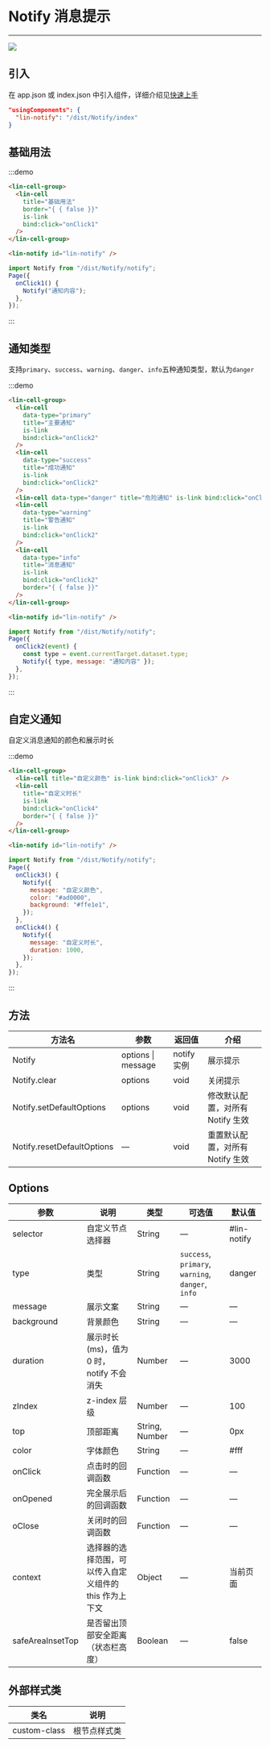 # Notify 消息提示

---

 <div class="demo-outer-container">
     <div class="demo-inner-container">
        <div class="demo-content">
            <img class="demo-image" src='../../componentImage/notify.gif' />
        </div>
     </div>
 </div>

## 引入

在 app.json 或 index.json 中引入组件，详细介绍见[快速上手](/#/start)

```json
"usingComponents": {
  "lin-notify": "/dist/Notify/index"
}
```

## 基础用法

:::demo

```html
<lin-cell-group>
  <lin-cell
    title="基础用法"
    border="{ { false }}"
    is-link
    bind:click="onClick1"
  />
</lin-cell-group>

<lin-notify id="lin-notify" />
```

```javascript
import Notify from "/dist/Notify/notify";
Page({
  onClick1() {
    Notify("通知内容");
  },
});
```

:::

## 通知类型

支持`primary`、`success`、`warning`、`danger`、`info`五种通知类型，默认为`danger`

:::demo

```html
<lin-cell-group>
  <lin-cell
    data-type="primary"
    title="主要通知"
    is-link
    bind:click="onClick2"
  />
  <lin-cell
    data-type="success"
    title="成功通知"
    is-link
    bind:click="onClick2"
  />
  <lin-cell data-type="danger" title="危险通知" is-link bind:click="onClick2" />
  <lin-cell
    data-type="warning"
    title="警告通知"
    is-link
    bind:click="onClick2"
  />
  <lin-cell
    data-type="info"
    title="消息通知"
    is-link
    bind:click="onClick2"
    border="{ { false }}"
  />
</lin-cell-group>

<lin-notify id="lin-notify" />
```

```javascript
import Notify from "/dist/Notify/notify";
Page({
  onClick2(event) {
    const type = event.currentTarget.dataset.type;
    Notify({ type, message: "通知内容" });
  },
});
```

:::

## 自定义通知

自定义消息通知的颜色和展示时长

:::demo

```html
<lin-cell-group>
  <lin-cell title="自定义颜色" is-link bind:click="onClick3" />
  <lin-cell
    title="自定义时长"
    is-link
    bind:click="onClick4"
    border="{ { false }}"
  />
</lin-cell-group>

<lin-notify id="lin-notify" />
```

```javascript
import Notify from "/dist/Notify/notify";
Page({
  onClick3() {
    Notify({
      message: "自定义颜色",
      color: "#ad0000",
      background: "#ffe1e1",
    });
  },
  onClick4() {
    Notify({
      message: "自定义时长",
      duration: 1000,
    });
  },
});
```

:::

## 方法

| 方法名                     | 参数                   | 返回值      | 介绍                             |
| -------------------------- | ---------------------- | ----------- | -------------------------------- |
| Notify                     | options &#124; message | notify 实例 | 展示提示                         |
| Notify.clear               | options                | void        | 关闭提示                         |
| Notify.setDefaultOptions   | options                | void        | 修改默认配置，对所有 Notify 生效 |
| Notify.resetDefaultOptions | —                      | void        | 重置默认配置，对所有 Notify 生效 |

## Options

| 参数       | 说明                                     | 类型           | 可选值                                            | 默认值      |
| ---------- | ---------------------------------------- | -------------- | ------------------------------------------------- | ----------- |
| selector   | 自定义节点选择器                         | String         | —                                                 | #lin-notify |
| type       | 类型                                     | String         | `success`, `primary`, `warning`, `danger`, `info` | danger      |
| message    | 展示文案                                 | String         | —                                                 | —           |
| background | 背景颜色                                 | String         | —                                                 | —           |
| duration   | 展示时长(ms)，值为 0 时，notify 不会消失 | Number         | —                                                 | 3000        |
| zIndex     | z-index 层级                             | Number         | —                                                 | 100         |
| top        | 顶部距离                                 | String, Number | —                                                 | 0px         |
| color      | 字体颜色                                 | String         | —                                                 | #fff        |
| onClick    | 点击时的回调函数                         | Function       | —                                                 | —           |
| onOpened   | 完全展示后的回调函数                     | Function       | —                                                 | —           |
| oClose     | 关闭时的回调函数                         | Function       | —                                                 | —           |
| context     | 选择器的选择范围，可以传入自定义组件的 this 作为上下文 | Object   | —                                 | 当前页面   |
| safeAreaInsetTop | 是否留出顶部安全距离（状态栏高度） | Boolean  | —      | false      |

## 外部样式类

| 类名     | 说明         |
| ------------ | ------------ |
| custom-class | 根节点样式类 |
